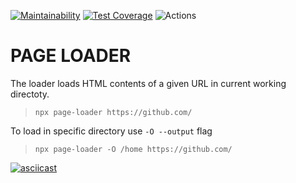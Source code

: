 [![Maintainability](https://api.codeclimate.com/v1/badges/b1c0db26234469206a07/maintainability)](https://codeclimate.com/github/IoannP/backend-project-lvl3/maintainability) [![Test Coverage](https://api.codeclimate.com/v1/badges/b1c0db26234469206a07/test_coverage)](https://codeclimate.com/github/IoannP/backend-project-lvl3/test_coverage) ![Actions](https://github.com/IoannP/backend-project-lvl3/workflows/Actions/badge.svg)

# PAGE LOADER

The loader loads HTML contents of a given URL in current working directoty.

> `npx page-loader https://github.com/`

To load in specific directory use `-O --output` flag

> `npx page-loader -O /home https://github.com/`

[![asciicast](https://asciinema.org/a/hbepqMk6qkFmFLwWv4uyHCyWn.svg)](https://asciinema.org/a/hbepqMk6qkFmFLwWv4uyHCyWn)
